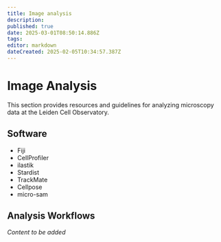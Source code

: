 ```yaml
---
title: Image analysis
description: 
published: true
date: 2025-03-01T08:50:14.886Z
tags: 
editor: markdown
dateCreated: 2025-02-05T10:34:57.387Z
---
```


# Image Analysis

This section provides resources and guidelines for analyzing microscopy data at the Leiden Cell Observatory.

## Software

- Fiji
- CellProfiler
- ilastik
- Stardist
- TrackMate
- Cellpose
- micro-sam

## Analysis Workflows

*Content to be added*
